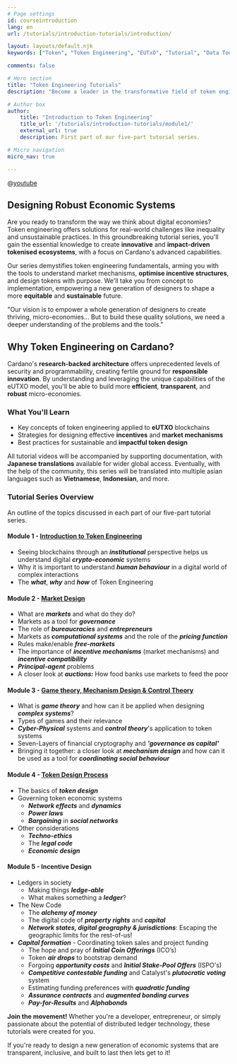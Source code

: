 ```yaml
---
# Page settings
id: courseintroduction
lang: en
url: /tutorials/introduction-tutorials/introduction/

layout: layouts/default.njk
keywords: ["Token", "Token Engineering", "EUTxO", "Tutorial", "Data Tools", "DeFi", "SDK", "Education", "Standards", "Regulation", "Video series", "Cardano" ]

comments: false

# Hero section
title: "Token Engineering Tutorials"
description: "Become a leader in the transformative field of token engineering. Learn skills to build robust, equitable, and sustainable digital economies."

# Author box
author:
    title: "Introduction to Token Engineering"
    title_url: '/tutorials/introduction-tutorials/module1/'
    external_url: true
    description: First part of our five-part tutorial series.

# Micro navigation
micro_nav: true

---
```

@[youtube](a2dhSnp3RYI)

## **Designing Robust Economic Systems**

Are you ready to transform the way we think about digital economies? Token engineering offers solutions for real-world challenges like inequality and unsustainable practices. In this groundbreaking tutorial series, you'll gain the essential knowledge to create **innovative** and **impact-driven tokenised ecosystems**, with a focus on Cardano's advanced capabilities.

Our series demystifies token engineering fundamentals, arming you with the tools to understand market mechanisms, **optimise incentive structures**, and design tokens with purpose. We'll take you from concept to implementation, empowering a new generation of designers to shape a more **equitable** and **sustainable** future.

<div class="callout callout--info">
<p>"Our vision is to empower a whole generation of designers to create thriving, micro-economies... But to build these quality solutions, we need a deeper understanding of the problems and the tools."
</div>

## **Why Token Engineering on Cardano?**

Cardano's **research-backed architecture** offers unprecedented levels of security and programmability, creating fertile ground for **responsible innovation**. By understanding and leveraging the unique capabilities of the eUTXO model, you'll be able to build more **efficient**, **transparent**, and **robust** micro-economies.

### **What You'll Learn**

- Key concepts of token engineering applied to **eUTXO** blockchains
- Strategies for designing effective **incentives** and **market mechanisms**
- Best practices for sustainable and **impactful token design**

All tutorial videos will be accompanied by supporting documentation, with **Japanese translations** available for wider global access. Eventually, with the help of the community, this series will be translated into multiple asian languages such as **Vietnamese**, **Indonesian**, and more.

### Tutorial Series Overview
An outline of the topics discussed in each part of our five-part tutorial series.

#### **Module 1** - [Introduction to Token Engineering](/tutorials/introduction-tutorials/module1/)

- Seeing blockchains through an _**institutional**_ perspective helps us understand digital _**crypto-economic**_ systems
- Why it is important to understand _**human behaviour**_ in a digital world of complex interactions
- The _**what**_, _**why**_ and _**how**_ of Token Engineering

#### **Module 2** - [Market Design](/tutorials/introduction-tutorials/module2/)

- What are _**markets**_ and what do they do?
- Markets as a tool for _**governance**_
- The role of _**bureaucracies**_ and _**entrepreneurs**_
- Markets as _**computational systems**_ and the role of the _**pricing function**_
- Rules make/enable _**free-markets**_
- The importance of _**incentive mechanisms**_ (market mechanisms) and _**incentive compatibility**_
- _**Principal-agent**_ problems
- A closer look at _**auctions:**_ How food banks use markets to feed the poor

#### **Module 3** - [Game theory, Mechanism Design & Control Theory](/tutorials/introduction-tutorials/module3/)

- What is _**game theory**_ and how can it be applied when designing _**complex systems**_?
- Types of games and their relevance
- _**Cyber-Physical**_ systems and _**control theory**_'s application to token systems
- Seven-Layers of financial cryptography and _**'governance as capital'**_
- Bringing it together: a closer look at _**mechanism design**_ and how can it be used as a tool for _**coordinating social behaviour**_

#### **Module 4** - [Token Design Process](/tutorials/introduction-tutorials/module4/)

- The basics of _**token design**_
- Governing token economic systems
  - _**Network effects**_ and _**dynamics**_
  - _**Power laws**_
  - _**Bargaining**_ in _**social networks**_
- Other considerations
  - _**Techno-ethics**_
  - The _**legal code**_
  - _**Economic design**_

#### **Module 5** - Incentive Design

- Ledgers in society
  - Making things _**ledge-able**_
  - What makes something a _**ledger**_?
- The New Code
  - The _**alchemy of money**_
  - The digital code of _**property rights**_ and _**capital**_
  - _**Network states, digital geography & jurisdictions**_: Escaping the geographic limits for the rest-of-us!
- _**Capital formation**_ - Coordinating token sales and project funding
  - The hope and pray of _**Initial Coin Offerings**_ (ICO’s)
  - Token _**air drops**_ to bootstrap demand
  - Forgoing _**opportunity costs**_ and _**Initial Stake-Pool Offers**_ (ISPO's)
  - _**Competitive contestable funding**_ and Catalyst's _**plutocratic voting**_ system
  - Estimating funding preferences with _**quadratic funding**_
  - _**Assurance contracts**_ and _**augmented bonding curves**_
  - _**Pay-for-Results**_ and _**Alphabonds**_


**Join the movement!** Whether you're a developer, entrepreneur, or simply passionate about the potential of distributed ledger technology, these tutorials were created for you.

If you're ready to design a new generation of economic systems that are transparent, inclusive, and built to last then lets get to it!

